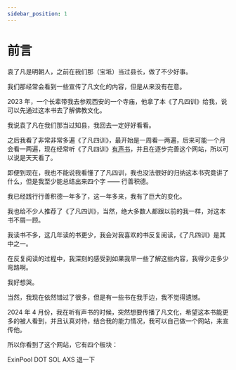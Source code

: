 ```yaml
---
sidebar_position: 1
---
```


# 前言

袁了凡是明朝人，之前在我们那（宝坻）当过县长，做了不少好事。

我们那经常会看到一些宣传了凡文化的内容，但是从来没有在意。

2023 年，一个长辈带我去参观西安的一个寺庙，他拿了本《了凡四训》给我，说可以先通过这本书去了解佛教文化。

我说袁了凡在我们那当过知县，我回去一定好好看看。

之后我看了非常非常多遍《了凡四训》，最开始是一周看一两遍，后来可能一个月会看一两遍，现在经常听《了凡四训》[有声书](https://xima.tv/1_0cc7Q2?_sonic=0)，并且在逐步完善这个网站，所以可以说是天天看了。

即便到现在，我也不能说我看懂了了凡四训，我也没法很好的归纳这本书究竟讲了什么，但是我至少能总结出来四个字 —— 行善积德。

我已经践行行善积德一年多了，这一年多来，我有了巨大的变化。

我也给不少人推荐了《了凡四训》，当然，绝大多数人都跟以前的我一样，对这本书不屑一顾。

我读书不多，这几年读的书更少，我会对我喜欢的书反复阅读，《了凡四训》是其中之一。

在反复阅读的过程中，我深刻的感受到如果我早一些了解这些内容，我得少走多少弯路啊。

我好想哭。

当然，我现在依然错过了很多，但是有一些书在我手边，我不觉得遗憾。

2024 年 4 月份，我在听有声书的时候，突然想要传播了凡文化，希望这本书能更多的被人看到，并且认真对待，结合我的能力情况，我可以自己做一个网站，来宣传他。

所以你看到了这个网站，它有四个板块：



ExinPool DOT SOL AXS 退一下









